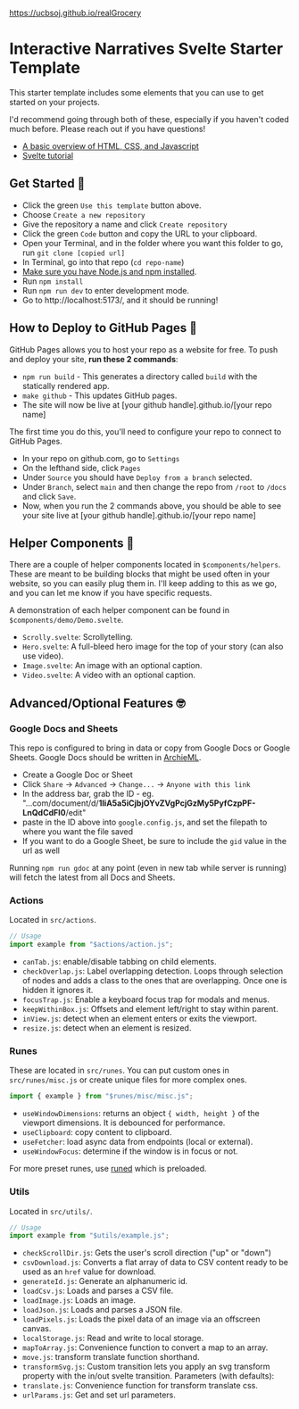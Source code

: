 https://ucbsoj.github.io/realGrocery

# Interactive Narratives Svelte Starter Template

This starter template includes some elements that you can use to get started on your projects.

I'd recommend going through both of these, especially if you haven't coded much before. Please reach out if you have questions!

* [A basic overview of HTML, CSS, and Javascript](https://developer.mozilla.org/en-US/docs/Learn_web_development/Getting_started/Your_first_website)
* [Svelte tutorial](https://svelte.dev/tutorial/svelte/welcome-to-svelte)

## Get Started 🚦
* Click the green `Use this template` button above.
* Choose `Create a new repository`
* Give the repository a name and click `Create repository`
* Click the green `Code` button and copy the URL to your clipboard.
* Open your Terminal, and in the folder where you want this folder to go, run `git clone [copied url]`
* In Terminal, go into that repo (`cd repo-name`)
* [Make sure you have Node.js and npm installed](https://docs.npmjs.com/downloading-and-installing-node-js-and-npm).
* Run `npm install`
* Run `npm run dev` to enter development mode.
* Go to http://localhost:5173/, and it should be running!


## How to Deploy to GitHub Pages 🚀

GitHub Pages allows you to host your repo as a website for free. To push and deploy your site, **run these 2 commands**:
* `npm run build` - This generates a directory called `build` with the statically rendered app.
* `make github` - This updates GitHub pages.
* The site will now be live at [your github handle].github.io/[your repo name]

The first time you do this, you'll need to configure your repo to connect to GitHub Pages.
* In your repo on github.com, go to `Settings`
* On the lefthand side, click `Pages`
* Under `Source` you should have `Deploy from a branch` selected.
* Under `Branch`, select `main` and then change the repo from `/root` to `/docs` and click `Save`.
* Now, when you run the 2 commands above, you should be able to see your site live at [your github handle].github.io/[your repo name]


## Helper Components 🧱

There are a couple of helper components located in `$components/helpers`. These are meant to be building blocks that might be used often in your website, so you can easily plug them in. I'll keep adding to this as we go, and you can let me know if you have specific requests.

A demonstration of each helper component can be found in `$components/demo/Demo.svelte`.

* `Scrolly.svelte`: Scrollytelling.
* `Hero.svelte`: A full-bleed hero image for the top of your story (can also use video).
* `Image.svelte`: An image with an optional caption.
* `Video.svelte`: A video with an optional caption.


## Advanced/Optional Features 🤓

### Google Docs and Sheets

This repo is configured to bring in data or copy from Google Docs or Google Sheets. Google Docs should be written in [ArchieML]([url](https://archieml.org/)).

* Create a Google Doc or Sheet
* Click `Share` -> `Advanced` -> `Change...` -> `Anyone with this link`
* In the address bar, grab the ID - eg. "...com/document/d/**1IiA5a5iCjbjOYvZVgPcjGzMy5PyfCzpPF-LnQdCdFI0**/edit"
* paste in the ID above into `google.config.js`, and set the filepath to where you want the file saved
* If you want to do a Google Sheet, be sure to include the `gid` value in the url as well

Running `npm run gdoc` at any point (even in new tab while server is running) will fetch the latest from all Docs and Sheets.


### Actions

Located in `src/actions`.

```js
// Usage
import example from "$actions/action.js";
```

* `canTab.js`: enable/disable tabbing on child elements.
* `checkOverlap.js`: Label overlapping detection. Loops through selection of nodes and adds a class to the ones that are overlapping. Once one is hidden it ignores it.
* `focusTrap.js`: Enable a keyboard focus trap for modals and menus.
* `keepWithinBox.js`: Offsets and element left/right to stay within parent.
* `inView.js`: detect when an element enters or exits the viewport.
* `resize.js`: detect when an element is resized.

### Runes

These are located in `src/runes`. You can put custom ones in `src/runes/misc.js` or create unique files for more complex ones.

```js
import { example } from "$runes/misc/misc.js";
```

* `useWindowDimensions`: returns an object `{ width, height }` of the viewport dimensions. It is debounced for performance.
* `useClipboard`: copy content to clipboard.
* `useFetcher`: load async data from endpoints (local or external).
* `useWindowFocus`: determine if the window is in focus or not.

For more preset runes, use [runed](https://runed.dev/docs) which is preloaded. 

### Utils

Located in `src/utils/`.

```js
// Usage
import example from "$utils/example.js";
```
* `checkScrollDir.js`: Gets the user's scroll direction ("up" or "down")
* `csvDownload.js`: Converts a flat array of data to CSV content ready to be used as an `href` value for download.
* `generateId.js`: Generate an alphanumeric id.
* `loadCsv.js`: Loads and parses a CSV file.
* `loadImage.js`: Loads an image.
* `loadJson.js`: Loads and parses a JSON file.
* `loadPixels.js`: Loads the pixel data of an image via an offscreen canvas.
* `localStorage.js`: Read and write to local storage.
* `mapToArray.js`: Convenience function to convert a map to an array.
* `move.js`: transform translate function shorthand.
* `transformSvg.js`: Custom transition lets you apply an svg transform property with the in/out svelte transition. Parameters (with defaults):
* `translate.js`: Convenience function for transform translate css.
* `urlParams.js`: Get and set url parameters.
